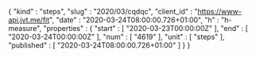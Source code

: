 {
  "kind" : "steps",
  "slug" : "2020/03/cqdqc",
  "client_id" : "https://www-api.jvt.me/fit",
  "date" : "2020-03-24T08:00:00.726+01:00",
  "h" : "h-measure",
  "properties" : {
    "start" : [ "2020-03-23T00:00:00Z" ],
    "end" : [ "2020-03-24T00:00:00Z" ],
    "num" : [ "4619" ],
    "unit" : [ "steps" ],
    "published" : [ "2020-03-24T08:00:00.726+01:00" ]
  }
}
